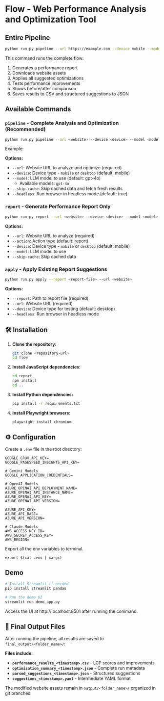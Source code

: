 # Flow - Web Performance Analysis and Optimization Tool

## Entire Pipeline

```bash
python run.py pipeline --url https://example.com --device mobile --model gpt-4o
```

This command runs the complete flow:
1. Generates a performance report
2. Downloads website assets
3. Applies all suggested optimizations
4. Tests performance improvements
5. Shows before/after comparison
6. Saves results to CSV and structured suggestions to JSON

## Available Commands

### `pipeline` - Complete Analysis and Optimization (Recommended)
```bash
python run.py pipeline --url <website> --device <device> --model <model>
```

Example:


**Options:**
- `--url`: Website URL to analyze and optimize (required)
- `--device`: Device type - `mobile` or `desktop` (default: mobile)
- `--model`: LLM model to use (default: gpt-4o)
  - Available models: `gpt-4o`
- `--skip-cache`: Skip cached data and fetch fresh results
- `--headless`: Run browser in headless mode (default: true)

### `report` - Generate Performance Report Only
```bash
python run.py report --url <website> --device <device> --model <model>
```

**Options:**
- `--url`: Website URL to analyze (required)
- `--action`: Action type (default: report)
- `--device`: Device type - `mobile` or `desktop` (default: mobile)
- `--model`: LLM model to use
- `--skip-cache`: Skip cached data

### `apply` - Apply Existing Report Suggestions
```bash
python run.py apply --report <report-file> --url <website>
```

**Options:**
- `--report`: Path to report file (required)
- `--url`: Website URL (required)
- `--device`: Device type for testing (default: desktop)
- `--headless`: Run browser in headless mode


## 🛠️ Installation

1. **Clone the repository:**
   ```bash
   git clone <repository-url>
   cd flow
   ```

2. **Install JavaScript dependencies:**
   ```bash
   cd report
   npm install
   cd ..
   ```

3. **Install Python dependencies:**
   ```bash
   pip install -r requirements.txt
   ```

4. **Install Playwright browsers:**
   ```bash
   playwright install chromium
   ```

## ⚙️ Configuration

Create a `.env` file in the root directory:
```env
GOOGLE_CRUX_API_KEY=
GOOGLE_PAGESPEED_INSIGHTS_API_KEY=

# Gemini Models
GOOGLE_APPLICATION_CREDENTIALS=

# OpenAI Models
AZURE_OPENAI_API_DEPLOYMENT_NAME=
AZURE_OPENAI_API_INSTANCE_NAME=
AZURE_OPENAI_API_KEY=
AZURE_OPENAI_API_VERSION=

AZURE_API_KEY=
AZURE_API_BASE=
AZURE_API_VERSION=

# Claude Models
AWS_ACCESS_KEY_ID=
AWS_SECRET_ACCESS_KEY=
AWS_REGION=
```


Export all the env variables to terminal.
```
export $(cat .env | xargs)
```

## Demo

```bash
# Install Streamlit if needed
pip install streamlit pandas

# Run the demo UI
streamlit run demo_app.py
```

Access the UI at http://localhost:8501 after running the command.

## 📄 Final Output Files

After running the pipeline, all results are saved to `final_output/<folder_name>/`:

**Files include:**
- **`performance_results_<timestamp>.csv`** - LCP scores and improvements
- **`optimization_summary_<timestamp>.json`** - Complete run metadata
- **`parsed_suggestions_<timestamp>.json`** - Structured suggestions
- **`suggestions_<timestamp>.yaml`** - Intermediate YAML format

The modified website assets remain in `output/<folder_name>/` organized in git branches.